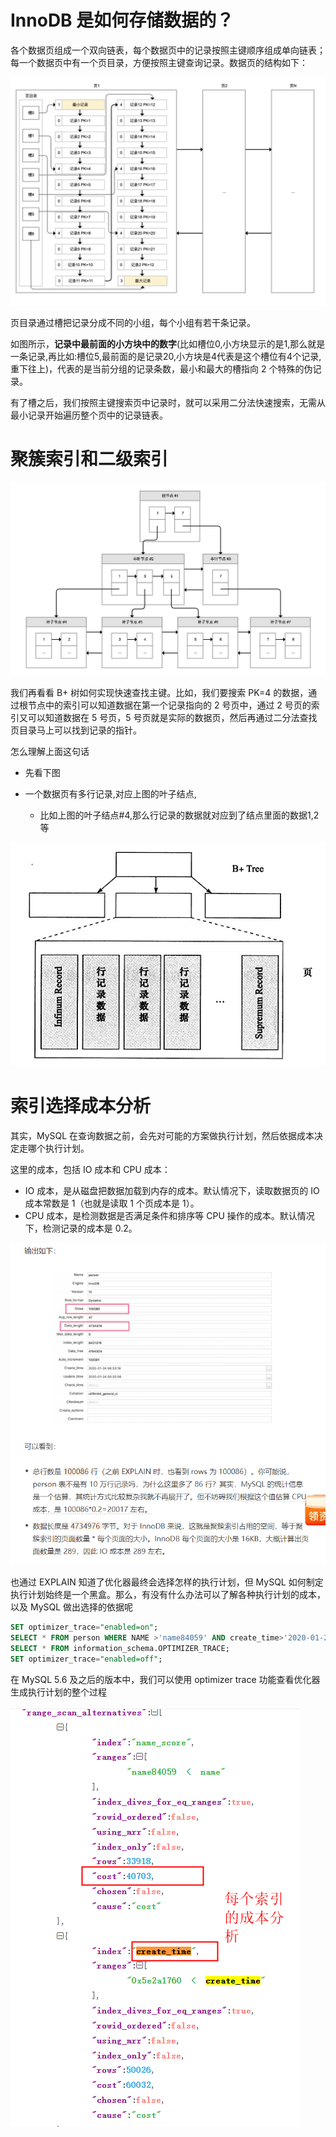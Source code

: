 # InnoDB 是如何存储数据的？



各个数据页组成一个双向链表，每个数据页中的记录按照主键顺序组成单向链表；每一个数据页中有一个页目录，方便按照主键查询记录。数据页的结构如下：

![img](../../../pic/markdown/1302b4a8d877609486c9a9eed2d8d8d1.png)

页目录通过槽把记录分成不同的小组，每个小组有若干条记录。

如图所示，**记录中最前面的小方块中的数字**(比如槽位0,小方块显示的是1,那么就是一条记录,再比如:槽位5,最前面的是记录20,小方块是4代表是这个槽位有4个记录,重下往上)，代表的是当前分组的记录条数，最小和最大的槽指向 2 个特殊的伪记录。

有了槽之后，我们按照主键搜索页中记录时，就可以采用二分法快速搜索，无需从最小记录开始遍历整个页中的记录链表。

# 聚簇索引和二级索引

![img](../../../pic/markdown/e76adf029e63a045e05956039f81f265.png)

我们再看看 B+ 树如何实现快速查找主键。比如，我们要搜索 PK=4 的数据，通过根节点中的索引可以知道数据在第一个记录指向的 2 号页中，通过 2 号页的索引又可以知道数据在 5 号页，5 号页就是实际的数据页，然后再通过二分法查找页目录马上可以找到记录的指针。



怎么理解上面这句话

- 先看下图

- 一个数据页有多行记录,对应上图的叶子结点,
  - 比如上图的叶子结点#4,那么行记录的数据就对应到了结点里面的数据1,2等

![img](../../../pic/markdown/919737-20180408164025591-158405878.jpg)



# 索引选择成本分析

其实，MySQL 在查询数据之前，会先对可能的方案做执行计划，然后依据成本决定走哪个执行计划。



这里的成本，包括 IO 成本和 CPU 成本：

- IO 成本，是从磁盘把数据加载到内存的成本。默认情况下，读取数据页的 IO 成本常数是 1（也就是读取 1 个页成本是 1）。
- CPU 成本，是检测数据是否满足条件和排序等 CPU 操作的成本。默认情况下，检测记录的成本是 0.2。

![1640055159241](../../../pic/markdown/1640055159241.png)

也通过 EXPLAIN 知道了优化器最终会选择怎样的执行计划，但 MySQL 如何制定执行计划始终是一个黑盒。那么，有没有什么办法可以了解各种执行计划的成本，以及 MySQL 做出选择的依据呢



```sql
SET optimizer_trace="enabled=on";
SELECT * FROM person WHERE NAME >'name84059' AND create_time>'2020-01-24 06:00:00';
SELECT * FROM information_schema.OPTIMIZER_TRACE;
SET optimizer_trace="enabled=off";
```



在 MySQL 5.6 及之后的版本中，我们可以使用 optimizer trace 功能查看优化器生成执行计划的整个过程

![1640055035999](../../../pic/markdown/1640055035999.png)

















